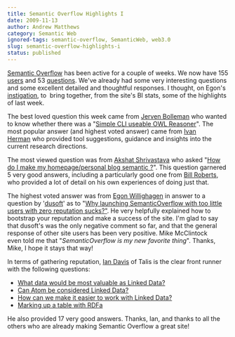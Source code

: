 ```yaml
---
title: Semantic Overflow Highlights I
date: 2009-11-13
author: Andrew Matthews
category: Semantic Web
ignored-tags: semantic-overflow, SemanticWeb, web3.0
slug: semantic-overflow-highlights-i
status: published
---
```


[Semantic Overflow](http://www.semanticoverflow.com/) has been active for a couple of weeks. We now have 155 [users](http://www.semanticoverflow.com/users) and 53 [questions](http://www.semanticoverflow.com/questions). We've already had some very interesting questions and some excellent detailed and thoughtful responses. I thought, on Egon's [instigation](http://www.semanticoverflow.com/questions/245/who-set-up-this-website-and-how-can-we-reach-him-her), to  bring together, from the site's BI stats, some of the highlights of last week.

The best loved question this week came from [Jerven Bolleman](http://www.semanticoverflow.com/users/12/jerven) who wanted to know whether there was a "[Simple CLI useable OWL Reasoner](http://www.semanticoverflow.com/questions/235/simple-cli-useable-owl-reasoner)". The most popular answer (and highest voted answer) came from [Ivan Herman](http://www.semanticoverflow.com/users/140/ivan) who provided tool suggestions, guidance and insights into the current research directions.

The most viewed question was from [Akshat Shrivastava](http://www.semanticoverflow.com/users/79/patternexon) who asked "[How do I make my homepage/personal blog semantic ?](http://www.semanticoverflow.com/questions/228/how-do-i-make-my-homepage-personal-blog-semantic)". This question garnered 5 very good answers, including a particularly good one from [Bill Roberts](http://www.semanticoverflow.com/users/69/billroberts), who provided a lot of detail on his own experiences of doing just that.

The highest voted answer was from [Egon Willighagen](http://www.semanticoverflow.com/users/103/egon-willighagen) in answer to a question by '[dusoft](http://www.semanticoverflow.com/users/61/dusoft)' as to "[Why launching SemanticOverflow with too little users with zero reputation sucks?"](http://www.semanticoverflow.com/questions/203/why-launching-semanticoverflow-with-too-little-users-with-zero-reputation-sucks). He very helpfully explained how to bootstrap your reputation and make a success of the site. I'm glad to say that dusoft's was the only negative comment so far, and that the general response of other site users has been very positive. Mike McClintock even told me that "*SemanticOverflow is my new favorite thing*". Thanks, Mike, I hope it stays that way!

In terms of gathering reputation, [Ian Davis](http://www.semanticoverflow.com/users/56/ian-davis) of Talis is the clear front runner with the following questions:

-   [What data would be most valuable as Linked Data?](http://www.semanticoverflow.com/questions/64/what-data-would-be-most-valuable-as-linked-data)
-   [Can Atom be considered Linked Data?](http://www.semanticoverflow.com/questions/193/can-atom-be-considered-linked-data)
-   [How can we make it easier to work with Linked Data?](http://www.semanticoverflow.com/questions/94/how-can-we-make-it-easier-to-work-with-linked-data)
-   [Marking up a table with RDFa](http://www.semanticoverflow.com/questions/182/marking-up-a-table-with-rdfa)

He also provided 17 very good answers. Thanks, Ian, and thanks to all the others who are already making Semantic Overflow a great site!
